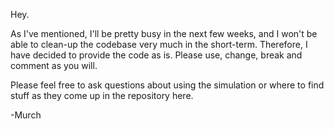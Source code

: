 Hey.

As I've mentioned, I'll be pretty busy in the next few weeks, and I won't be able to clean-up the codebase very much in the short-term.
Therefore, I have decided to provide the code as is. Please use, change, break and comment as you will.

Please feel free to ask questions about using the simulation or where to find stuff as they come up in the repository here.

-Murch
